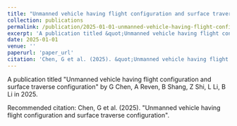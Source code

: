 ```yaml
---
title: "Unmanned vehicle having flight configuration and surface traverse configuration"
collection: publications
permalink: /publication/2025-01-01-unmanned-vehicle-having-flight-configuration-and-surface
excerpt: 'A publication titled &quot;Unmanned vehicle having flight configuration and surface traverse configuration&quot; by G Chen, A Reven, B Shang, Z Shi, L Li, B Li in 2025.'
date: 2025-01-01
venue: ''
paperurl: 'paper_url'
citation: 'Chen, G et al. (2025). &quot;Unmanned vehicle having flight configuration and surface traverse configuration&quot;.'
---
```



A publication titled &quot;Unmanned vehicle having flight configuration and surface traverse configuration&quot; by G Chen, A Reven, B Shang, Z Shi, L Li, B Li in 2025.

Recommended citation: Chen, G et al. (2025). "Unmanned vehicle having flight configuration and surface traverse configuration".